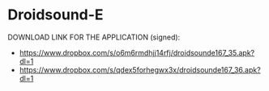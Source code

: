 Droidsound-E 
============

DOWNLOAD LINK FOR THE APPLICATION (signed):
* https://www.dropbox.com/s/o6m6rmdhjj14rfj/droidsounde167_35.apk?dl=1
* https://www.dropbox.com/s/qdex5forhegwx3x/droidsounde167_36.apk?dl=1
